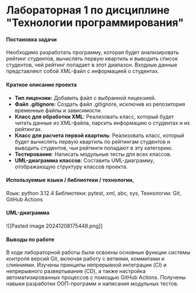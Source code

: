 # Лабораторная 1 по дисциплине "Технологии программирования"
#### Постановка задачи
Необходимо разработать программу, которая будет анализировать рейтинг студентов, вычислять первую квартиль и выводить список студентов, чей рейтинг попадает в этот диапазон. Входные данные представляют собой XML-файл с информацией о студентах.
#### Краткое описание проекта
- **Тип лицензии:** Добавить файл с выбранной лицензией.
- **Файл .gitignore:** Создать файл .gitignore, исключив из репозитория временные файлы и зависимости.
- **Класс для обработки XML**: Реализовать класс, который будет читать данные из XML-файла, парсить информацию о студентах и их рейтингах.
- **Класс для расчета первой квартиль**: Реализовать класс, который будет вычислять первую квартиль по рейтингам студентов и выводить студентов, чьи рейтинги попадают в эту категорию.
- **Тестирование**: Написать модульные тесты для всех классов.
- **UML-диаграмма классов**: Составить UML-диаграмму, отображающую структуру классов проекта.
#### Используемые языки / библиотеки / технологии,
Язык: python 3.12.4
Библиотеки: pytest, xml, abc, sys, 
Технологии: Git, GitHub Actions
#### UML-диаграмма
![[Pasted image 20241208175448.png]]

#### Выводы по работе
В ходе лабораторной работы были освоены основные функции системы контроля версий Git, включая работу с ветвями, коммитами и слияниями. Изучены принципы непрерывной интеграции (CI) и непрерывного развертывания (CD), а также настройка автоматизированных процессов с помощью GitHub Actions. Получены навыки разработки ООП-программ и написания модульных тестов. 